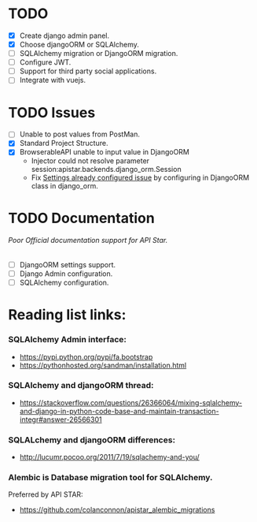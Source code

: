 # TODO
- [x] Create django admin panel.
- [x] Choose djangoORM or SQLAlchemy.
- [ ] SQLAlchemy migration or DjangoORM migration.
- [ ] Configure JWT.
- [ ] Support for third party social applications.
- [ ] Integrate with vuejs.

# TODO Issues
- [ ] Unable to post values from PostMan.
- [x] Standard Project Structure.
- [x] BrowserableAPI unable to input value in DjangoORM
  * Injector could not resolve parameter session:apistar.backends.django_orm.Session
  * Fix <u>Settings already configured issue</u> by configuring in DjangoORM class in django_orm.

# TODO Documentation
###### Poor Official documentation support for API Star.
- [ ] DjangoORM settings support.
- [ ] Django Admin configuration.
- [ ] SQLAlchemy configuration.

# Reading list links:
### SQLAlchemy Admin interface:
* https://pypi.python.org/pypi/fa.bootstrap
* https://pythonhosted.org/sandman/installation.html

### SQLAlchemy and djangoORM thread:
* https://stackoverflow.com/questions/26366064/mixing-sqlalchemy-and-django-in-python-code-base-and-maintain-transaction-integr#answer-26566301

### SQLALchemy and djangoORM differences:
* http://lucumr.pocoo.org/2011/7/19/sqlachemy-and-you/


### Alembic is Database migration tool for SQLAlchemy.
Preferred by API STAR:
* https://github.com/colanconnon/apistar_alembic_migrations
